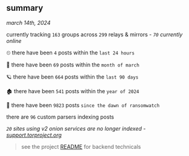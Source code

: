 
## summary
_march 14th, 2024_

currently tracking `163` groups across `299` relays & mirrors - _`70` currently online_

⏲ there have been `4` posts within the `last 24 hours`

🦈 there have been `69` posts within the `month of march`

🪐 there have been `664` posts within the `last 90 days`

🏚 there have been `541` posts within the `year of 2024`

🦕 there have been `9823` posts `since the dawn of ransomwatch`

there are `96` custom parsers indexing posts

_`20` sites using v2 onion services are no longer indexed - [support.torproject.org](https://support.torproject.org/onionservices/v2-deprecation/)_

> see the project [README](https://github.com/joshhighet/ransomwatch#ransomwatch--) for backend technicals
